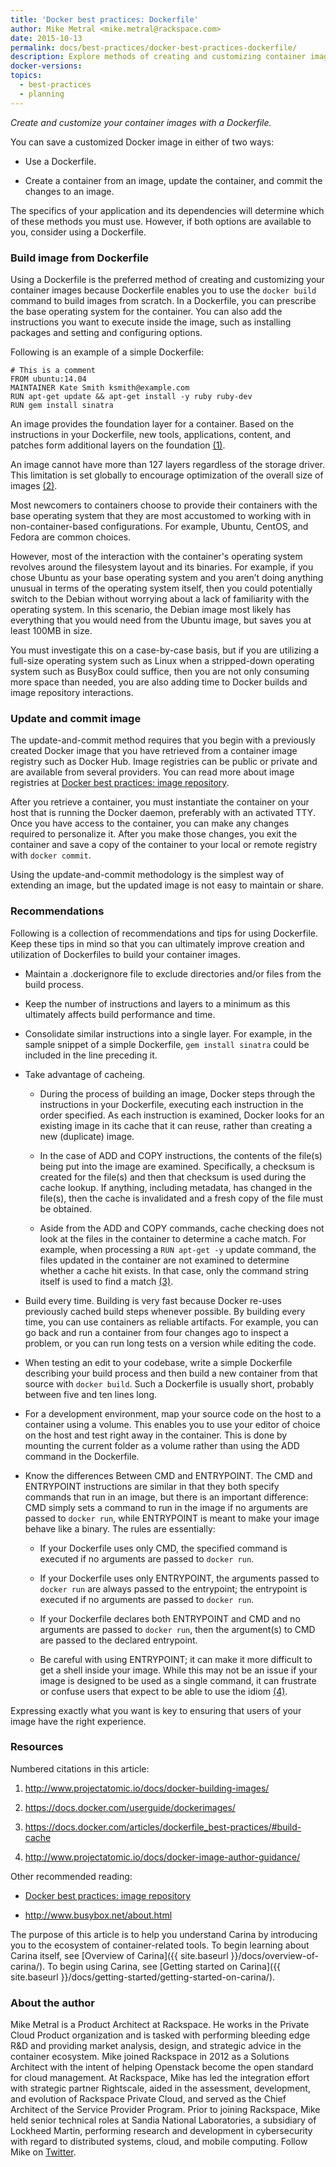 ```yaml
---
title: 'Docker best practices: Dockerfile'
author: Mike Metral <mike.metral@rackspace.com>
date: 2015-10-13
permalink: docs/best-practices/docker-best-practices-dockerfile/
description: Explore methods of creating and customizing container images
docker-versions:
topics:
  - best-practices
  - planning
---
```


*Create and customize your container images with a Dockerfile.*

You can save a customized Docker image in either of two ways:

- Use a Dockerfile.

- Create a container from an image,
  update the container,
  and commit the changes to an image.

The specifics of your application and its dependencies will determine which of these methods you must use. However, if both options are available to you,
consider using a Dockerfile.

### Build image from Dockerfile

Using a Dockerfile is the preferred method of creating and customizing your
container images because Dockerfile enables you to use
the `docker build` command to
build images from scratch. In a Dockerfile, you can prescribe the base
operating system for the container. You can also add the instructions you want to
execute inside the image, such as installing packages and setting and
configuring options.

Following is an example of a simple Dockerfile:

```
# This is a comment
FROM ubuntu:14.04
MAINTAINER Kate Smith ksmith@example.com
RUN apt-get update && apt-get install -y ruby ruby-dev
RUN gem install sinatra
```

An image provides the foundation layer for a container.
Based on the instructions in your Dockerfile,
new tools, applications, content, and patches form additional layers
on the foundation [(1)](#resources).

An image cannot have more than 127 layers regardless of the
storage driver. This limitation is set globally to encourage
optimization of the overall size of images [(2)](#resources).

Most newcomers to containers choose to provide their containers with
the base operating system that they are most accustomed to working with
in non-container-based configurations. For example, Ubuntu, CentOS, and Fedora
are common choices.

However, most of the interaction with the container's
operating system revolves around the filesystem layout and its binaries.
For example,
if you chose Ubuntu as your base operating system and you aren’t doing anything
unusual in terms of the operating system itself, then you could potentially
switch to the Debian without worrying about a lack of familiarity with the operating system. In this scenario, the Debian image most likely has everything that you would need from the Ubuntu image, but
saves you at least 100MB in size.

You must investigate this on a case-by-case basis,
but if you are utilizing a full-size operating system such as Linux
when a stripped-down operating system such as BusyBox could suffice,
then you are not only consuming more space than needed, you are also adding
time to Docker builds and image repository interactions.

### Update and commit image

The update-and-commit method requires that you begin with a previously created
Docker image that you have retrieved from a container
image registry such as Docker Hub.
Image registries can be public or private and are available from several providers.
You can read more about image registries at
[Docker best practices: image repository](../docker-best-practices-image-repository/).

After you retrieve a container,
you must instantiate the container on your host that is running the Docker daemon,
preferably with an activated TTY. Once you
have access to the container, you can make any changes required to
personalize it. After you make those changes, you exit the container and
save a copy of the container to your local or
remote registry with `docker commit`.

Using the update-and-commit methodology is the simplest way of
extending an image, but the updated image is not easy to maintain or share.

### Recommendations

Following is a collection of recommendations and tips
for using Dockerfile.
Keep these tips in mind so that you can ultimately improve
creation and utilization of Dockerfiles to build your container images.

- Maintain a .dockerignore file to exclude directories and/or files from
  the build process.

- Keep the number of instructions and layers to a minimum as this
  ultimately affects build performance and time.

- Consolidate similar instructions into a single layer.
  For example, in the sample snippet of a simple Dockerfile,
  `gem install sinatra` could be included in the line preceding it.

- Take advantage of cacheing.

  - During the process of building an image, Docker steps
    through the instructions in your Dockerfile, executing each instruction in
    the order specified. As each instruction is examined, Docker looks
    for an existing image in its cache that it can reuse, rather
    than creating a new (duplicate) image.

  - In the case of ADD and COPY instructions, the contents of
    the file(s) being put into the image are examined.
    Specifically, a checksum is created for the file(s) and then that
    checksum is used during the cache lookup. If anything, including metadata, has
    changed in the file(s), then the cache
    is invalidated and a fresh copy of the file must be obtained.

  - Aside from the ADD and COPY commands, cache checking does not
    look at the files in the container to determine a cache match.
    For example, when processing a `RUN apt-get -y` update
    command, the files updated in the container are not
    examined to determine whether a cache hit exists. In that case, only
    the command string itself is used to find a match [(3)](#resources).

- Build every time. Building is very fast because Docker re-uses
  previously cached build steps whenever possible.
  By building every time, you can use containers as reliable artifacts.
  For example,
  you can go back and run a container from four changes ago to inspect a
  problem, or you can run long tests on a version while editing the code.

- When testing an edit to your codebase, write a simple Dockerfile
  describing your build process and then
  build a new container from that source with `docker build`.
  Such a Dockerfile is usually short, probably between five and ten lines long.

- For a development environment, map your source code on the host to
  a container using a volume. This enables you to use your editor of
  choice on the host and test right away in the container.
  This is done by mounting the current folder as a volume
  rather than using the ADD command in the Dockerfile.

- Know the differences Between CMD and ENTRYPOINT.
  The CMD and ENTRYPOINT instructions are similar in that they both specify
  commands that run in an image, but there is an important
  difference: CMD simply sets a command to run in the image if
  no arguments are passed to `docker run`, while ENTRYPOINT is
  meant to make your image behave like a binary. The rules are
  essentially:

  - If your Dockerfile uses only CMD, the specified command is executed
    if no arguments are passed to `docker run`.

  - If your Dockerfile uses only ENTRYPOINT, the arguments passed to
    `docker run` are always passed to the entrypoint; the entrypoint
    is executed if no arguments are passed to `docker run`.

  - If your Dockerfile declares both ENTRYPOINT and CMD
    and no arguments are passed to `docker run`, then the argument(s)
    to CMD are passed to the declared entrypoint.

  - Be careful with using ENTRYPOINT; it can make it more difficult to
    get a shell inside your image. While this may not be an issue if your
    image is designed to be used as a single command, it can frustrate or
    confuse users that expect to be able to use the idiom [(4)](#resources).

Expressing exactly what you want is key
to ensuring that users of your image have the right experience.

### Resources

Numbered citations in this article:

1. <http://www.projectatomic.io/docs/docker-building-images/>

2. <https://docs.docker.com/userguide/dockerimages/>

3. <https://docs.docker.com/articles/dockerfile_best-practices/#build-cache>

4. <http://www.projectatomic.io/docs/docker-image-author-guidance/>

Other recommended reading:

- [Docker best practices: image repository](../docker-best-practices-image-repository/)

- <http://www.busybox.net/about.html>

The purpose of this article is to help you understand Carina by introducing you
to the ecosystem of container-related tools.
To begin learning about Carina itself, see
[Overview of Carina]({{ site.baseurl }}/docs/overview-of-carina/).
To begin using Carina, see
[Getting started on Carina]({{ site.baseurl }}/docs/getting-started/getting-started-on-carina/).

### About the author

Mike Metral is a Product Architect at Rackspace. He works in the Private Cloud Product organization and is tasked with performing bleeding edge R&D and providing market analysis, design, and strategic advice in the container ecosystem. Mike joined Rackspace in 2012 as a Solutions Architect with the intent of helping Openstack become the open standard for cloud management. At Rackspace, Mike has led the integration effort with strategic partner Rightscale, aided in the assessment, development, and evolution of Rackspace Private Cloud, and served as the Chief Architect of the Service Provider Program. Prior to joining Rackspace, Mike held senior technical roles at Sandia National Laboratories, a subsidiary of Lockheed Martin, performing research and development in cybersecurity with regard to distributed systems, cloud, and mobile computing. Follow Mike on [Twitter](https://twitter.com/mikemetral).
